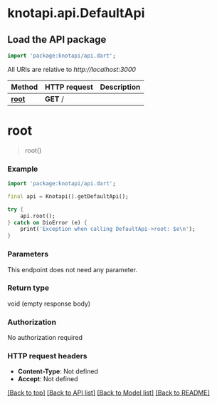 # knotapi.api.DefaultApi

## Load the API package
```dart
import 'package:knotapi/api.dart';
```

All URIs are relative to *http://localhost:3000*

Method | HTTP request | Description
------------- | ------------- | -------------
[**root**](DefaultApi.md#root) | **GET** / | 


# **root**
> root()



### Example
```dart
import 'package:knotapi/api.dart';

final api = Knotapi().getDefaultApi();

try {
    api.root();
} catch on DioError (e) {
    print('Exception when calling DefaultApi->root: $e\n');
}
```

### Parameters
This endpoint does not need any parameter.

### Return type

void (empty response body)

### Authorization

No authorization required

### HTTP request headers

 - **Content-Type**: Not defined
 - **Accept**: Not defined

[[Back to top]](#) [[Back to API list]](../README.md#documentation-for-api-endpoints) [[Back to Model list]](../README.md#documentation-for-models) [[Back to README]](../README.md)

